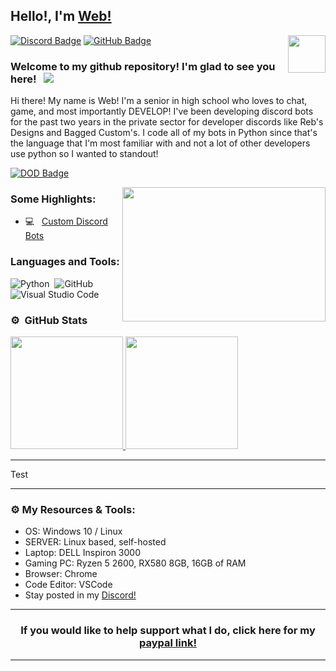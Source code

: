 ## Hello!, I'm [Web!](https://github.com/WebTheDev/)

<img align="right" height="60" width="60" alt="" src="https://media.discordapp.net/attachments/822258983544029194/822680431534932009/Comp_93.gif" />

[![Discord Badge](https://img.shields.io/badge/-Discord-0e76a8?style=flat-square&logo=Discord&logoColor=white)](https://discord.gg/kejhHFrA9t)
[![GitHub Badge](https://img.shields.io/badge/-GitHub-ffffff?style=flat-square&logo=Github&logoColor=black)](https://github.com/webthedev)

### Welcome to my github repository! I'm glad to see you here! &nbsp; ![](https://komarev.com/ghpvc/?username=webthedev&label=Views&color=blue&style=plastic)

Hi there! My name is Web! I'm a senior in high school who loves to chat, game, and most importantly DEVELOP! I've been developing discord bots for the past two years in the private sector for developer discords like Reb's Designs and Bagged Custom's. I code all of my bots in Python since that's the language that I'm most familiar with and not a lot of other developers use python so I wanted to standout!


[![DOD Badge](https://img.shields.io/badge/TEAM-DEVING%20ON%20DISCORD-17a6ec?style=for-the-badge)](https://github.com/WebTheDev)

<img align="right" height="215" width="325" alt="" src="https://i.imgur.com/s99cKO8.gif" />


### Some Highlights:

- 💻 &nbsp; [Custom Discord Bots](https://discord.gg/kejhHFrA9t)


### Languages and Tools:

![Python](https://img.shields.io/badge/-Python-333333?style=flat&logo=python)&nbsp;
![GitHub](https://img.shields.io/badge/-GitHub-333333?style=flat&logo=github)&nbsp;
![Visual Studio Code](https://img.shields.io/badge/-Visual%20Studio%20Code-333333?style=flat&logo=visual-studio-code&logoColor=007ACC)&nbsp;

### ⚙️ &nbsp;GitHub Stats

<p align="left">
<a href="https://github.com/WebTheDev">
  <img height="180em" src="https://github-readme-stats-eight-theta.vercel.app/api?username=webthedev&show_icons=true&theme=react&include_all_commits=true&count_private=true"/>
  <img height="180em" src="https://github-readme-stats-eight-theta.vercel.app/api/top-langs/?username=webthedev&layout=compact&langs_count=8&theme=react"/>
</a>
</p>

---
Test

---

### ⚙️ My Resources & Tools:

- OS: Windows 10 / Linux
- SERVER: Linux based, self-hosted
- Laptop: DELL Inspiron 3000
- Gaming PC: Ryzen 5 2600, RX580 8GB, 16GB of RAM
- Browser: Chrome
- Code Editor: VSCode 
- Stay posted in my [Discord!](https://discord.gg/kejhHFrA9t)

---

<h3 align=center>If you would like to help support what I do, click here for my <a href="https://paypal.me/websdevelopment">paypal link!</h3>

---
